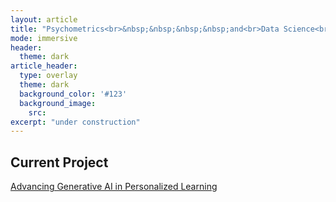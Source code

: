 ```yaml
---
layout: article
title: "Psychometrics<br>&nbsp;&nbsp;&nbsp;&nbsp;and<br>Data Science<br>Laboratory"
mode: immersive
header:
  theme: dark
article_header:
  type: overlay
  theme: dark
  background_color: '#123'
  background_image:
    src:
excerpt: "under construction"
---
```


<!-- 
  title: The title of the page.

  article_header:
  - background_image:
    - src: Specifies the path to the background image. Change the image path as needed.

  excerpt: A tagline on the home page.
-->

<script>
  document.title = "Psychometrics and Data Science Laboratory";
</script>

<!-- 
    This script sets the document's title to "Psychometrics and Data Science Laboratory", removing redundant spaces.
-->

## Current Project

[Advancing Generative AI in Personalized Learning](https://psym-ds.github.io/projects/2024-04-01-Advancing-Generative-AI-in-Personalized-Learning.html)
